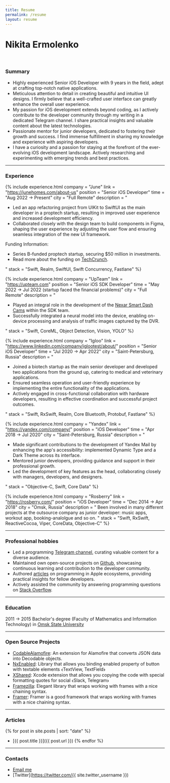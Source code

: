 ```yaml
---
title: Resume
permalink: /resume
layout: resume
---
```


<h1 class="resume-name">Nikita Ermolenko</h1>

<br>

### Summary

<ul>
    <li>
        Highly experienced Senior iOS Developer with 9 years in the field, adept at crafting top-notch native applications.
    </li>
    <li>
        Meticulous attention to detail in creating beautiful and intuitive UI designs. I firmly believe that a well-crafted user interface can greatly enhance the overall user experience.
    </li>
    <li>
        My passion for iOS development extends beyond coding, as I actively contribute to the developer community through my writing in a dedicated Telegram channel. I share practical insights and valuable content about the latest technologies. 
    </li>
    <li>
        Passionate mentor for junior developers, dedicated to fostering their growth and success. I find immense fulfillment in sharing my knowledge and experience with aspiring developers.
    </li>
    <li>
        I have a curiosity and a passion for staying at the forefront of the ever-evolving iOS development landscape. Actively researching and experimenting with emerging trends and best practices.
    </li>
</ul>

<hr>

### Experience

{% 
include experience.html 
company = "June" 
link = "https://junehomes.com/about-us"
position = "Senior iOS Developer"
time = "Aug 2022 → Present"
city = "Full Remote"
description = "
<ul>
    <li>
        Led an app refactoring project from UIKit to SwiftUI as the main developer in a proptech startup, resulting in improved user experience and increased development efficiency.
    </li>
    <li>
        Collaborated closely with the design team to build components in Figma, shaping the user experience by adjusting the user flow and ensuring seamless integration of the new UI framework.
    </li>
</ul>
<p>Funding Information:</p>
<ul>
    <li>
        Series B-funded proptech startup, securing $50 million in investments.
    </li>
    <li>
        Read more about the funding on <a href='https://techcrunch.com/2021/09/22/softbank-and-demi-lovato-back-june-homes-a-proptech-startup-emerging-from-stealth-with-50m-in-funding/'>TechCrunch</a>.
    </li>
</ul>
"
stack = "Swift, Realm, SwiftUI, Swift Concurrency, Fastlane"
%}

<br>

{% 
include experience.html 
company = "UpTeam" 
link = "https://upteam.com"
position = "Senior iOS SDK Developer"
time = "May 2022 → Jul 2022 (startup faced the financial problems)"
city = "Full Remote"
description = "
<ul>
    <li>
        Played an integral role in the development of the <a href='https://www.getnexar.com'>Nexar Smart Dash Cams</a> within the SDK team.
    </li>
    <li>
        Successfully integrated a neural model into the device, enabling on-device processing and analysis of traffic images captured by the DVR.
    </li>
</ul>
"
stack = "Swift, CoreML, Object Detection, Vision, YOLO"
%}

<br>

{% 
include experience.html 
company = "Igloo" 
link = "https://www.linkedin.com/company/iglootest/about/"
position = "Senior iOS Developer"
time = "Jul 2020 → Apr 2022"
city = "Saint-Petersburg, Russia"
description = "
<ul>
    <li>
        Joined a biotech startup as the main senior developer and developed two applications from the ground up, catering to medical and veterinary applications.
    </li>
    <li>
        Ensured seamless operation and user-friendly experience by implementing the entire functionality of the applications.
    </li>
    <li>
        Actively engaged in cross-functional collaboration with hardware developers, resulting in effective coordination and successful project outcomes.
    </li>
</ul>
"
stack = "Swift, RxSwift, Realm, Core Bluetooth, Protobuf, Fastlane"
%}

<br>

{% 
include experience.html 
company = "Yandex" 
link = "https://yandex.com/company/"
position = "iOS Developer"
time = "Apr 2018 → Jul 2020"
city = "Saint-Petersburg, Russia"
description = "
<ul>
    <li>
        Made significant contributions to the development of Yandex Mail by enhancing the app's accessibility: implemented Dynamic Type and a Dark Theme across its interface.
    </li>
    <li>
        Mentored junior developers, providing guidance and support in their professional growth.
    </li>
    <li>
        Led the development of key features as the head, collaborating closely with managers, developers, and designers.
    </li>
</ul>
"
stack = "Objective-C, Swift, Core Data"
%}

<br>

{% 
include experience.html 
company = "Rosberry" 
link = "https://rosberry.com/"
position = "iOS Developer"
time = "Dec 2014 → Apr 2018"
city = "Omsk, Russia"
description = "
Been involved in many different projects at the outsource company as junior developer: music apps, workout app, booking-analolgue and so on.
"
stack = "Swift, RxSwift, ReactiveCocoa, Viper, CoreData, Objective-C"
%}

<hr>

### Professional hobbies

- Led a programming [Telegram channel](https://t.me/readaggregator), curating valuable content for a diverse audience.
- Maintained own open-source projects on [Github](https://github.com/otbivnoe), showcasing continuous learning and contribution to the developer community.
- Authored [articles](/) on programming in Apple ecosystems, providing practical insights for fellow developers.
- Actively assisted the community by answering programming questions on [Stack Overflow](https://stackoverflow.com/users/3733734/nikita-ermolenko?tab=profile).

<hr>

### Education 

2011 → 2015 Bachelor's degree (Faculty of Mathematics and Information Technology) in [Omsk State University](https://omsu.ru/about/structure/general/omp/eng/)

<hr>

### Open Source Projects

 - [CodableAlamofire](https://github.com/Otbivnoe/CodableAlamofire): An extension for Alamofire that converts JSON data into Decodable objects.
 - [NxEnabled](https://github.com/Otbivnoe/NxEnabled): Library that allows you binding enabled property of button with textable elements ﴾TextView, TextField﴿
 - [XShared](https://github.com/Otbivnoe/XShared): Xcode extension that allows you copying the code with special formatting quotes for social ﴾Slack, Telegram﴿
 - [Framezilla](https://github.com/Otbivnoe/Framezilla): Elegant library that wraps working with frames with a nice chaining syntax.
 - [Framer](https://github.com/Otbivnoe/Framer): Framer is a good framework that wraps working with frames with a nice chaining syntax.

<hr>

### Articles

{% for post in site.posts | sort: "date" %}
- [{{ post.title }}]({{ post.url }})
{% endfor %}

<hr>

### Contacts 

- <a href="mailto:{{ site.email }}">Email me</a>
- [Twitter](https://twitter.com/{{ site.twitter_username }})